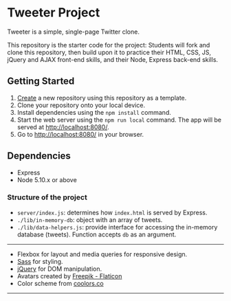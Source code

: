 # Tweeter Project

Tweeter is a simple, single-page Twitter clone.

This repository is the starter code for the project: Students will fork and clone this repository, then build upon it to practice their HTML, CSS, JS, jQuery and AJAX front-end skills, and their Node, Express back-end skills.

## Getting Started

1. [Create](https://docs.github.com/en/repositories/creating-and-managing-repositories/creating-a-repository-from-a-template) a new repository using this repository as a template.
2. Clone your repository onto your local device.
3. Install dependencies using the `npm install` command.
3. Start the web server using the `npm run local` command. The app will be served at <http://localhost:8080/>.
4. Go to <http://localhost:8080/> in your browser.

## Dependencies

- Express
- Node 5.10.x or above

### Structure of the project

- `server/index.js`: determines how `index.html` is served by Express. 
- `./lib/in-memory-db`: object with an array of tweets.
- `./lib/data-helpers.js`: provide interface for accessing the in-memory database (tweets). Function accepts `db` as an argument.

---

- Flexbox for layout and media queries for responsive design.
- [Sass](https://sass-lang.com/documentation/) for styling.
- [jQuery](https://api.jquery.com/) for DOM manipulation.
- Avatars created by [Freepik - Flaticon](https://www.flaticon.com/free-icons/man)
- Color scheme from [coolors.co](https://coolors.co/palette/264653-2a9d8f-e9c46a-f4a261-e76f51)

---

